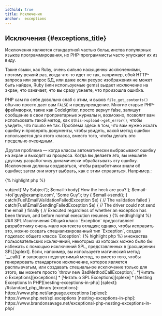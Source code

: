 ```yaml
---
isChild: true
title: Исключения
anchor:  exceptions
---
```


## Исключения {#exceptions_title}

Исключения являются стандартной частью большинства популярных языков программирования, но PHP-программисты часто упускают
их из виду.

Такие языки, как Ruby, очень сильно насыщенны исключениями, поэтому всякий раз, когда что-то идет не так, например, сбой
HTTP-запроса или запрос БД, или даже если ресурс изображения не может быть найден, Ruby (или используемые gems) выдает
исключение на экран, что означает, что вы сразу узнаете, что произошла ошибка.

PHP сам по себе довольно слаб с этим, и вызов `file_get_contents()` обычно просто дает вам `FALSE` и предупреждение.
Многие старые PHP-фреймворки, такие как CodeIgniter, просто вернут false, запишут сообщение в свои проприетарные журналы
и, возможно, позволят вам использовать такой метод, как `$this->upload->get_error()`, чтобы увидеть, что пошло не так.
Проблема здесь в том, что вам нужно искать ошибку и проверять документы, чтобы увидеть, какой метод ошибки используется
для этого класса, вместо того, чтобы делать это предельно очевидным.

Другая проблема — когда классы автоматически выбрасывают ошибку на экран и выходят из процесса. Когда вы делаете это,
вы мешаете другому разработчику динамически обрабатывать эту ошибку. Исключения должны создаваться, чтобы разработчики
знали об ошибке; затем они могут выбрать, как с этим справиться. Например.:

{% highlight php %}
<?php
$email = new Fuel\Email;
$email->subject('My Subject');
$email->body('How the heck are you?');
$email->to('guy@example.com', 'Some Guy');

try
{
    $email->send();
}
catch(Fuel\Email\ValidationFailedException $e)
{
    // The validation failed
}
catch(Fuel\Email\SendingFailedException $e)
{
    // The driver could not send the email
}
finally
{
    // Executed regardless of whether an exception has been thrown, and before normal execution resumes
}
{% endhighlight %}

### SPL Исключения
Общий класс `Exception` предоставляет разработчику очень мало контекста отладки; однако, чтобы исправить это, можно
создать специализированный тип `Exception`, создав подкласс общего класса `Exception`:

{% highlight php %}
<?php
class ValidationException extends Exception {}
{% endhighlight %}

Это означает, что вы можете добавить несколько блоков catch и по-разному обрабатывать разные исключения. Это может
привести к созданию <em>множества</em> пользовательских исключений, некоторых из которых можно было бы избежать с помощью
исключений SPL, представленных в [расширении SPL][splext].

Если, например, вы используете магический метод `__call()` и запрошен недопустимый метод, то вместо того, чтобы
генерировать стандартное исключение, которое является расплывчатым, или создавать специальное исключение только для этого,
вы можете просто `throw new BadMethodCallException;`.

*[Читать о Exceptions][exceptions]
* [Читать о SPL Exceptions][splexe]
* [Nesting Exceptions In PHP][nesting-exceptions-in-php]

[splext]: /#standard_php_library
[exceptions]: https://www.php.net/language.exceptions
[splexe]: https://www.php.net/spl.exceptions
[nesting-exceptions-in-php]: https://www.brandonsavage.net/exceptional-php-nesting-exceptions-in-php/
